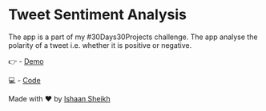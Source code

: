 # Tweet Sentiment Analysis

The app is a part of my #30Days30Projects challenge. The app analyse the polarity of a tweet i.e. whether it is positive or negative.

👉 - [Demo](https://codepen.io/sheikh_ishaan/full/ExaOxeB)

💻 - [Code](https://github.com/sheikh005/tweet-sentiment-analysis)

Made with ❤ by [Ishaan Sheikh](http://frikishaan.xyz)
